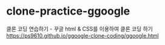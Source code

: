 # clone-practice-ggoogle
클론 코딩 연습하기 - 꾸글
html & CSS를 이용하여 클론 코딩 하기
https://ps9610.github.io/ggoogle-clone-coding/ggoogle.html
